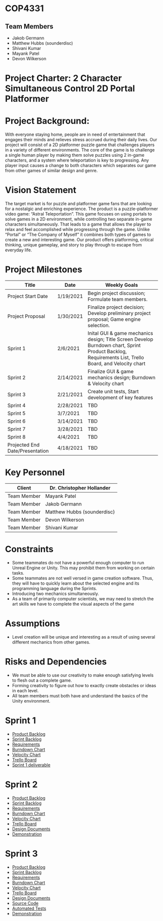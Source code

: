 # COP4331

## Team Members
- Jakob Germann
- Matthew Hubbs (sounderdisc)
- Shivani Kumar
- Mayank Patel
- Devon Wilkerson

# Project Charter: 2 Character Simultaneous Control 2D Portal Platformer

# Project Background:

With everyone staying home, people are in need of entertainment that engages their minds and relieves stress accrued during their daily lives.  Our project will consist of a 2D platformer puzzle game that challenges players in a variety of different environments.  The core of the game is to challenge a single human player by making them solve puzzles using 2 in-game characters, and a system where teleportation is key to progressing.  Any player input causes a change to both characters which separates our game from other games of similar design and genre.

# Vision Statement

The target market is for puzzle and platformer game fans that are looking for a nostalgic and enriching experience. The product is a puzzle-platformer video game: “Astral Teleportation”. This game focuses on using portals to solve games in a 2D environment, while controlling two separate in-game characters simultaneously. That leads to a game that allows the player to relax and feel accomplished while progressing through the game. Unlike “Portal” or “The Company of Myself” it combines both types of games to create a new and interesting game. Our product offers platforming, critical thinking, unique gameplay, and story to play through to escape from everyday life.

# Project Milestones

Title | Date | Weekly Goals
------------------|------------------|------------------------
Project Start Date | 1/19/2021 |Begin project discussion; Formulate team members.
Project Proposal | 1/30/2021 | Finalize project decision; Develop preliminary project proposal; Game engine selection.
Sprint 1 | 2/6/2021  | Inital GUI & game mechanics design; Title Screen Develop Burndown chart, Sprint Product Backlog, Requirements List, Trello Board, and Velocity chart
Sprint 2 | 2/14/2021 | Finalize GUI & game mechanics design; Burndown & Velocity chart
Sprint 3 | 2/21/2021 | Create unit tests, Start development of key features
Sprint 4 | 2/28/2021 | TBD
Sprint 5 | 3/7/2021  | TBD
Sprint 6 | 3/14/2021 | TBD
Sprint 7 | 3/28/2021 | TBD
Sprint 8 | 4/4/2021  | TBD
Projected End Date/Presentation | 4/18/2021 | TBD

# Key Personnel

Client | Dr. Christopher Hollander 
------------|---------------------
Team Member | Mayank Patel 
Team Member | Jakob Germann
Team Member | Matthew Hubbs (sounderdisc)
Team Member | Devon Wilkerson 
Team Member | Shivani Kumar


# Constraints

- Some teammates do not have a powerful enough computer to run Unreal Engine or Unity.  This may prohibit them from working on certain tasks.
- Some teammates are not well versed in game creation software.  Thus, they will have to quickly learn about the selected engine and its programming language during the Sprints.
- Introducing two mechanics simultaneously.
- As a team of primarily computer scientists, we may need to stretch the art skills we have to complete the visual aspects of the game

# Assumptions

- Level creation will be unique and interesting as a result of using several different mechanics from other games. 

# Risks and Dependencies

- We must be able to use our creativity to make enough satisfying levels to flesh out a complete game.
- Forming creativity to figure out how to exactly create obstacles or ideas in each level.
- All team members must both have and understand the basics of the Unity environment.

# Sprint 1

- [Product Backlog](https://trello.com/b/npc42XxL/pood-project-board)
- [Sprint Backlog](https://trello.com/b/npc42XxL/pood-project-board)
- [Requirements](https://trello.com/b/npc42XxL/pood-project-board)
- [Burndown Chart](https://docs.google.com/spreadsheets/d/1dyKPcBdejwu5LNFCsUgA5GAEMVjf2XFfBYub6vZLVjk/edit?ts=601b030b#gid=0)
- [Velocity Chart](https://docs.google.com/spreadsheets/d/1Xw9gIy1tj-ZYTZUkK-leNXR6NtBZgtkLZx3mCwNzwJQ/edit?usp=sharing)
- [Trello Board](https://trello.com/b/npc42XxL/pood-project-board)
- [Sprint 1 deliverable](https://github.com/sounderdisc/POOPproject/blob/main/artifacts/TitleScreenDeliverable.PNG)

# Sprint 2


- [Product Backlog](https://trello.com/b/npc42XxL/pood-project-board)
- [Sprint Backlog](https://trello.com/b/npc42XxL/pood-project-board)
- [Requirements](https://trello.com/b/npc42XxL/pood-project-board)
- [Burndown Chart](https://docs.google.com/spreadsheets/d/1dyKPcBdejwu5LNFCsUgA5GAEMVjf2XFfBYub6vZLVjk/edit?ts=601b030b#gid=0)
- [Velocity Chart](https://docs.google.com/spreadsheets/d/1Xw9gIy1tj-ZYTZUkK-leNXR6NtBZgtkLZx3mCwNzwJQ/edit?usp=sharing)
- [Trello Board](https://trello.com/b/npc42XxL/pood-project-board)
- [Design Documents](https://github.com/sounderdisc/POOPproject/blob/main/artifacts/DesignDocuments/DesignDocument.md)
- [Demonstration](https://www.youtube.com/watch?v=FiyXJBKtRN0&feature=youtu.be&ab_channel=sounderdiscISW)

# Sprint 3


- [Product Backlog](https://trello.com/b/npc42XxL/pood-project-board)
- [Sprint Backlog](https://trello.com/b/npc42XxL/pood-project-board)
- [Requirements](https://trello.com/b/npc42XxL/pood-project-board)
- [Burndown Chart](https://docs.google.com/spreadsheets/d/1dyKPcBdejwu5LNFCsUgA5GAEMVjf2XFfBYub6vZLVjk/edit?ts=601b030b#gid=0)
- [Velocity Chart](https://docs.google.com/spreadsheets/d/1Xw9gIy1tj-ZYTZUkK-leNXR6NtBZgtkLZx3mCwNzwJQ/edit?usp=sharing)
- [Trello Board](https://trello.com/b/npc42XxL/pood-project-board)
- [Design Documents](https://github.com/sounderdisc/POOPproject/blob/main/artifacts/DesignDocuments/DesignDocument.md)
- [Source Code](https://github.com/sounderdisc/POOPproject/tree/main/project/Astral%20Teleportation/Assets)
- [Automated Tests](https://www.youtube.com/watch?v=Qggwj87jH-8&feature=youtu.be&ab_channel=sounderdiscISW)
- [Demonstration](https://www.youtube.com/watch?v=Qggwj87jH-8&feature=youtu.be&ab_channel=sounderdiscISW)
